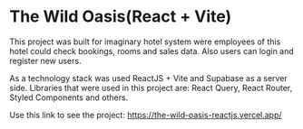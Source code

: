 # The Wild Oasis(React + Vite)

This project was built for imaginary hotel system were employees of this hotel could check bookings, rooms and sales data. Also users can login and register new users.

As a technology stack was used ReactJS + Vite and Supabase as a server side. Libraries that were used in this project are: React Query, React Router, Styled Components and others.

Use this link to see the project: https://the-wild-oasis-reactjs.vercel.app/
